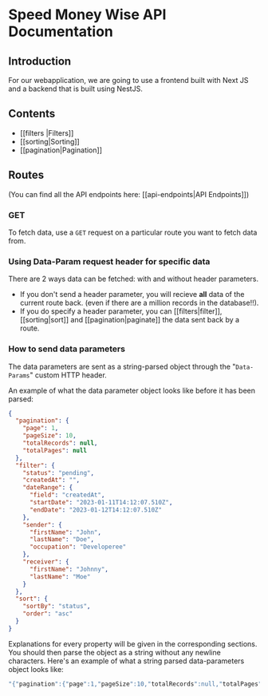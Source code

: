 # Speed Money Wise API Documentation

## Introduction
For our webapplication, we are going to use a frontend built with Next JS and a backend that is built using NestJS.

## Contents
- [[filters |Filters]]
- [[sorting|Sorting]]
- [[pagination|Pagination]]

## Routes
(You can find all the API endpoints here: [[api-endpoints|API Endpoints]])

### GET
To fetch data, use a ```GET``` request on a particular route you want to fetch data from. 

### Using Data-Param request header for specific data
There are 2 ways data can be fetched: with and without header parameters.
- If you don't send a header parameter, you will recieve **all** data of the current route back. (even if there are a million records in the database!!).
- If you do specify a header parameter, you can [[filters|filter]], [[sorting|sort]] and [[pagination|paginate]] the data sent back by a route.  

### How to send data parameters
The data parameters are sent as a string-parsed object through the "`Data-Params`" custom HTTP header.

An example of what the data parameter object looks like before it has been parsed: 

```json
{
  "pagination": {
    "page": 1,
    "pageSize": 10,
    "totalRecords": null,
    "totalPages": null
  },
  "filter": {
    "status": "pending",
    "createdAt": "",
    "dateRange": {
      "field": "createdAt",
      "startDate": "2023-01-11T14:12:07.510Z",
      "endDate": "2023-01-12T14:12:07.510Z"
    },
    "sender": {
      "firstName": "John",
      "lastName": "Doe",
      "occupation": "Developeree"
    },
    "receiver": {
      "firstName": "Johnny",
      "lastName": "Moe"
    }
  },
  "sort": {
    "sortBy": "status",
    "order": "asc"
  }
}
```

Explanations for every property will be given in the corresponding sections. 
You should then parse the object as a string without any newline characters. 
Here's an example of what a string parsed data-parameters object looks like: 

```ts
"{"pagination":{"page":1,"pageSize":10,"totalRecords":null,"totalPages":null},"filter":{"status": "pending","createdAt":"","dateRange": {"field": "createdAt","startDate": "2023-01-11T14:12:07.510Z","endDate": "2023-01-12T14:12:07.510Z"},"sender":{"firstName":"John","lastName":"Doe","occupation":"Developeree"},"receiver":{"firstName":"Johnny","lastName":"Moe"}},"sort":{"sortBy":"status","order":"asc"}}"
```  
